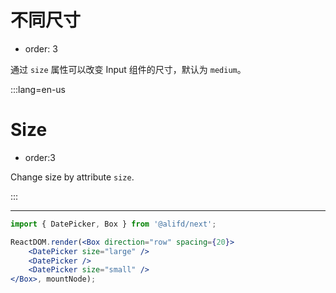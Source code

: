 # 不同尺寸

- order: 3

通过 `size` 属性可以改变 Input 组件的尺寸，默认为 `medium`。

:::lang=en-us
# Size

- order:3

Change size by attribute `size`.

:::

---

````jsx
import { DatePicker, Box } from '@alifd/next';

ReactDOM.render(<Box direction="row" spacing={20}>
    <DatePicker size="large" /> 
    <DatePicker /> 
    <DatePicker size="small" />
</Box>, mountNode);
````
